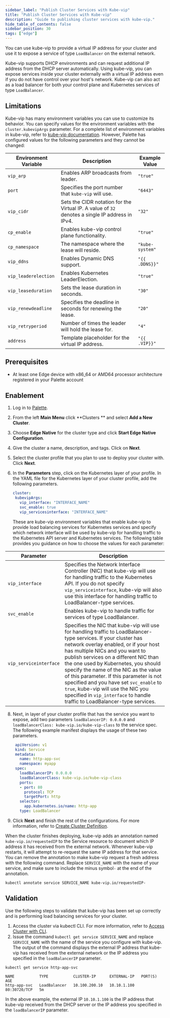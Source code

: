 ```yaml
---
sidebar_label: "Publish Cluster Services with Kube-vip"
title: "Publish Cluster Services with Kube-vip"
description: "Guide to publishing cluster services with kube-vip."
hide_table_of_contents: false
sidebar_position: 30
tags: ["edge"]
---
```


You can use kube-vip to provide a virtual IP address for your cluster and use it to expose a service of type `LoadBalancer` on the external network.

Kube-vip supports DHCP environments and can request additional IP address from the DHCP server automatically. Using kube-vip, you can expose services inside your cluster externally with a virtual IP address even if you do not have control over your host's network. Kube-vip can also act as a load balancer for both your control plane and Kubernetes services of type `LoadBalancer`.

## Limitations

Kube-vip has many environment variables you can use to customize its behavior. You can specify values for the environment variables with the `cluster.kubevipArgs` parameter. For a complete list of environment variables in kube-vip, refer to [kube-vip documentation](https://kube-vip.io/docs/installation/flags/?query=vip_interface#environment-variables).
However, Palette has configured values for the following parameters and they cannot be changed:

| Environment Variable | Description | Example Value |
|----------------------|-------------|---------------|
| `vip_arp`            | Enables ARP broadcasts from leader. | `"true"` |
| `port`               | Specifies the port number that `kube-vip` will use.| `"6443"` |
| `vip_cidr`           | Sets the CIDR notation for the Virtual IP. A value of `32` denotes a single IP address in IPv4. | `"32"` |
| `cp_enable`          | Enables kube-vip control plane functionality. | `"true"` |
| `cp_namespace`       | The namespace where the lease will reside. | `"kube-system"` |
| `vip_ddns`           | Enables Dynamic DNS support. | `"{{ .DDNS}}"` |
| `vip_leaderelection` | Enables Kubernetes LeaderElection. | `"true"` |
| `vip_leaseduration`  | Sets the lease duration in seconds. | `"30"` |
| `vip_renewdeadline`  | Specifies the deadline in seconds for renewing the lease. | `"20"` |
| `vip_retryperiod`    | Number of times the leader will hold the lease for. | `"4"` |
| `address`            | Template placeholder for the virtual IP address.  | `"{{ .VIP}}"` |

## Prerequisites

- At least one Edge device with x86_64 or AMD64 processor architecture registered in your Palette account 

## Enablement

1. Log in to [Palette](https://console.spectrocloud.com/).

2. From the left **Main Menu** click **Clusters ** and select **Add a New Cluster**.

4. Choose **Edge Native** for the cluster type and click **Start Edge Native Configuration**.

5. Give the cluster a name, description, and tags. Click on **Next**.

6. Select the cluster profile that you plan to use to deploy your cluster with. Click **Next**.  

7. In the **Parameters** step, click on the Kubernetes layer of your profile. In the YAML file for the Kubernetes layer of your cluster profile, add the following parameters.
   ```yaml
   cluster:
    kubevipArgs:
      vip_interface: "INTERFACE_NAME"
      svc_enable: true
      vip_servicesinterface: "INTERFACE_NAME"
   ```

   These are kube-vip environment variables that enable kube-vip to provide load balancing services for Kubernetes services and specify which network interface will be used by kube-vip for handling traffic to the Kubernetes API server and Kubernetes services. The following table provides you guidance on how to choose the values for each parameter:   
 
  | **Parameter** | **Description** |
  |-----------|-------------|
  | `vip_interface` | Specifies the Network Interface Controller (NIC) that kube-vip will use for handling traffic to the Kubernetes API. If you do not specify `vip_serviceinterface`, kube-vip will also use this interface for handling traffic to LoadBalancer-type services. |
  | `svc_enable` | Enables kube-vip to handle traffic for services of type LoadBalancer. |
  | `vip_serviceinterface` | Specifies the NIC that kube-vip will use for handling traffic to LoadBalancer-type services. If your cluster has network overlay enabled, or if your host has multiple NICs and you want to publish services on a different NIC than the one used by Kubernetes, you should specify the name of the NIC as the value of this parameter. If this parameter is not specified and you have set `svc_enable` to `true`, kube-vip will use the NIC you specified in `vip_interface` to handle traffic to LoadBalancer-type services.  |

8. Next, in layer of your cluster profile that has the service you want to expose, add two parameters `loadBalancerIP: 0.0.0.0` and `loadBalancerClass: kube-vip.io/kube-vip-class` to the service spec. The following example manifest displays the usage of these two parameters.
   ```yaml {7-8}
    apiVersion: v1
    kind: Service
    metadata:
      name: http-app-svc
      namespace: myapp
    spec:
      loadBalancerIP: 0.0.0.0
      loadBalancerClass: kube-vip.io/kube-vip-class
      ports:
      - port: 80
        protocol: TCP
        targetPort: http
      selector:
        app.kubernetes.io/name: http-app
      type: LoadBalancer
   ```

9. Click **Next** and finish the rest of the configurations. For more information, refer to [Create Cluster Definition](../site-deployment/site-installation/cluster-deployment.md).

When the cluster finishes deploying, kube-vip adds an annotation named `kube-vip.io/requestedIP` to the Service resource to document which IP address it has received from the external network. Whenever kube-vip restarts, it will attempt to re-request the same IP address for that service. You can remove the annotation to make kube-vip request a fresh address with the following command. Replace `SERVICE_NAME` with the name of your service, and make sure to include the minus symbol`-` at the end of the annotation. 

```shell
kubectl annotate service SERVICE_NAME kube-vip.io/requestedIP- 
```

## Validation

Use the following steps to validate that kube-vip has been set up correctly and is performing load balancing services for your cluster.

1. Access the cluster via kubectl CLI. For more information, refer to [Access Cluster with CLI](../../cluster-management/palette-webctl.md). 
2. Issue the command `kubectl get service SERVICE_NAME` and replace `SERVICE_NAME` with the name of the service you configure with kube-vip. The output of the command displays the external IP address that kube-vip has received from the external network or the IP address you specified in the `loadBalancerIP` parameter.

  ```shell
  kubectl get service http-app-svc
  ```

  ```hideClipboard
  NAME           TYPE           CLUSTER-IP      EXTERNAL-IP   PORT(S)        AGE
  http-app-svc   LoadBalancer   10.100.200.10   10.10.1.100   80:30720/TCP   5m
  ```

  In the above example, the external IP `10.10.1.100` is the IP address that kube-vip received from the DHCP server or the IP address you specified in the `loadBalancerIP` parameter. 


